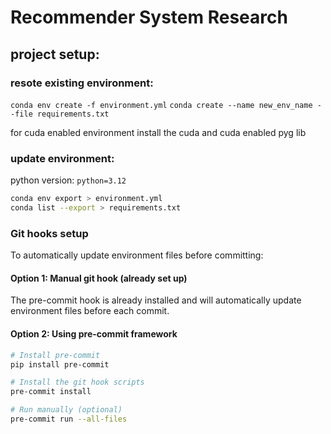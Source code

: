 # Recommender System Research

## project setup:

### resote existing environment:

`conda env create -f environment.yml`
`conda create --name new_env_name --file requirements.txt`

for cuda enabled environment install the cuda and cuda enabled pyg lib

### update environment:

python version: `python=3.12`

```bash
conda env export > environment.yml
conda list --export > requirements.txt
```

### Git hooks setup

To automatically update environment files before committing:

#### Option 1: Manual git hook (already set up)

The pre-commit hook is already installed and will automatically update environment files before each commit.

#### Option 2: Using pre-commit framework

```bash
# Install pre-commit
pip install pre-commit

# Install the git hook scripts
pre-commit install

# Run manually (optional)
pre-commit run --all-files
```
